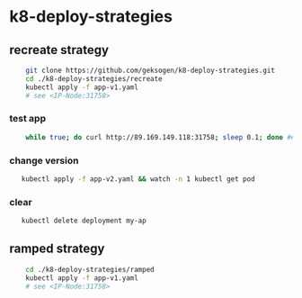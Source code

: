 # k8-deploy-strategies

## recreate strategy
```sh
    git clone https://github.com/geksogen/k8-deploy-strategies.git
    cd ./k8-deploy-strategies/recreate
    kubectl apply -f app-v1.yaml
    # see <IP-Node:31758>
```
### test app
```sh
    while true; do curl http://89.169.149.118:31758; sleep 0.1; done ## delete \ sumbol :)
```

### change version
```sh
   kubectl apply -f app-v2.yaml && watch -n 1 kubectl get pod
```

### clear
```sh
   kubectl delete deployment my-ap
```

## ramped strategy
```sh
    cd ./k8-deploy-strategies/ramped
    kubectl apply -f app-v1.yaml
    # see <IP-Node:31758>
```
